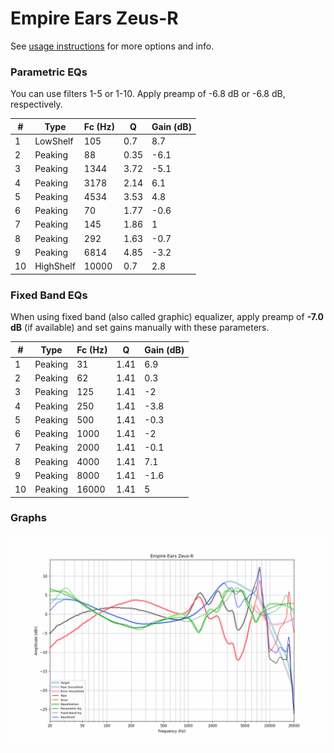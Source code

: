 # Empire Ears Zeus-R
See [usage instructions](https://github.com/jaakkopasanen/AutoEq#usage) for more options and info.

### Parametric EQs
You can use filters 1-5 or 1-10. Apply preamp of -6.8 dB or -6.8 dB, respectively.

|   # | Type      |   Fc (Hz) |    Q |   Gain (dB) |
|-----|-----------|-----------|------|-------------|
|   1 | LowShelf  |       105 | 0.7  |         8.7 |
|   2 | Peaking   |        88 | 0.35 |        -6.1 |
|   3 | Peaking   |      1344 | 3.72 |        -5.1 |
|   4 | Peaking   |      3178 | 2.14 |         6.1 |
|   5 | Peaking   |      4534 | 3.53 |         4.8 |
|   6 | Peaking   |        70 | 1.77 |        -0.6 |
|   7 | Peaking   |       145 | 1.86 |         1   |
|   8 | Peaking   |       292 | 1.63 |        -0.7 |
|   9 | Peaking   |      6814 | 4.85 |        -3.2 |
|  10 | HighShelf |     10000 | 0.7  |         2.8 |

### Fixed Band EQs
When using fixed band (also called graphic) equalizer, apply preamp of **-7.0 dB** (if available) and set gains manually with these parameters.

|   # | Type    |   Fc (Hz) |    Q |   Gain (dB) |
|-----|---------|-----------|------|-------------|
|   1 | Peaking |        31 | 1.41 |         6.9 |
|   2 | Peaking |        62 | 1.41 |         0.3 |
|   3 | Peaking |       125 | 1.41 |        -2   |
|   4 | Peaking |       250 | 1.41 |        -3.8 |
|   5 | Peaking |       500 | 1.41 |        -0.3 |
|   6 | Peaking |      1000 | 1.41 |        -2   |
|   7 | Peaking |      2000 | 1.41 |        -0.1 |
|   8 | Peaking |      4000 | 1.41 |         7.1 |
|   9 | Peaking |      8000 | 1.41 |        -1.6 |
|  10 | Peaking |     16000 | 1.41 |         5   |

### Graphs
![](./Empire%20Ears%20Zeus-R.png)
